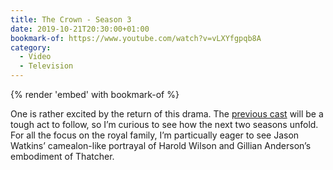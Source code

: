 ```yaml
---
title: The Crown - Season 3
date: 2019-10-21T20:30:00+01:00
bookmark-of: https://www.youtube.com/watch?v=vLXYfgpqb8A
category:
  - Video
  - Television
---
```

{% render 'embed' with bookmark-of %}

One is rather excited by the return of this drama. The [previous cast](/notes/1517253998) will be a tough act to follow, so I’m curious to see how the next two seasons unfold. For all the focus on the royal family, I’m particually eager to see Jason Watkins’ camealon-like portrayal of Harold Wilson and Gillian Anderson’s embodiment of Thatcher.
